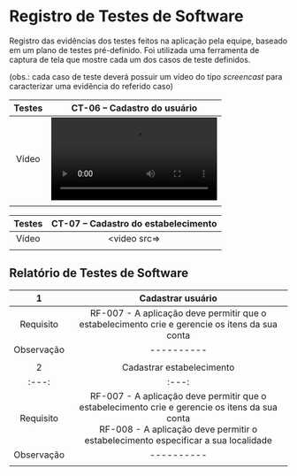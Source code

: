 # Registro de Testes de Software


Registro das evidências dos testes feitos na aplicação pela equipe, baseado em um plano de testes pré-definido. Foi utilizada uma ferramenta de captura de tela que mostre cada um dos casos de teste definidos.

(obs.: cada caso de teste deverá possuir um vídeo do tipo _screencast_ para caracterizar uma evidência do referido caso)


| Testes 	| CT-06 – Cadastro do usuário	|
|:---:	|:---:	|
|	Vídeo 	| <video src="docs/img/CT 06.mp4"> |
|  	|  	|

| Testes 	| CT-07 – Cadastro do estabelecimento	|
|:---:	|:---:	|
|	Vídeo 	| <video src=> |
|  	|  	|

## Relatório de Testes de Software

| 1 	| Cadastrar usuário 	|
|:---:	|:---:	|
|	Requisito	| RF-007 - A aplicação deve permitir que o estabelecimento crie e gerencie os itens da sua conta |
| Observação | ---------- |
|  	|  	|
| 2 	| Cadastrar estabelecimento	|
|:---:	|:---:	|
|	Requisito	| RF-007 - A aplicação deve permitir que o estabelecimento crie e gerencie os itens da sua conta <br> RF-008 - A aplicação deve permitir o estabelecimento especificar a sua localidade |
| Observação | ---------- |
|  	|  	|
